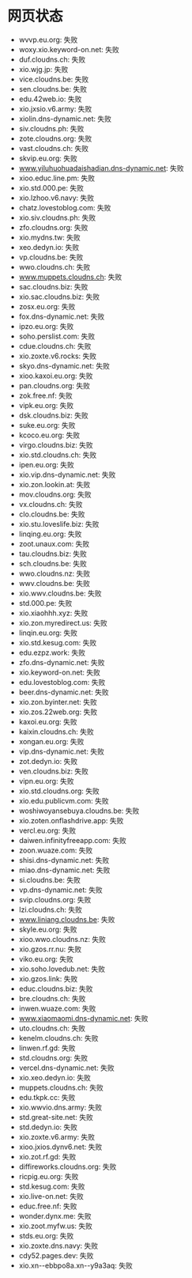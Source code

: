 # 网页状态
- wvvp.eu.org: 失败
- woxy.xio.keyword-on.net: 失败
- duf.cloudns.ch: 失败
- xio.wjg.jp: 失败
- vice.cloudns.be: 失败
- sen.cloudns.be: 失败
- edu.42web.io: 失败
- xio.jxsio.v6.army: 失败
- xiolin.dns-dynamic.net: 失败
- siv.cloudns.ph: 失败
- zote.cloudns.org: 失败
- vast.cloudns.ch: 失败
- skvip.eu.org: 失败
- www.yiluhuohuadaishadian.dns-dynamic.net: 失败
- xioo.educ.line.pm: 失败
- xio.std.000.pe: 失败
- xio.lzhoo.v6.navy: 失败
- chatz.lovestoblog.com: 失败
- xio.siv.cloudns.ph: 失败
- zfo.cloudns.org: 失败
- xio.mydns.tw: 失败
- xeo.dedyn.io: 失败
- vp.cloudns.be: 失败
- wwo.cloudns.ch: 失败
- www.muppets.cloudns.ch: 失败
- sac.cloudns.biz: 失败
- xio.sac.cloudns.biz: 失败
- zosx.eu.org: 失败
- fox.dns-dynamic.net: 失败
- ipzo.eu.org: 失败
- soho.perslist.com: 失败
- cdue.cloudns.ch: 失败
- xio.zoxte.v6.rocks: 失败
- skyo.dns-dynamic.net: 失败
- xioo.kaxoi.eu.org: 失败
- pan.cloudns.org: 失败
- zok.free.nf: 失败
- vipk.eu.org: 失败
- dsk.cloudns.biz: 失败
- suke.eu.org: 失败
- kcoco.eu.org: 失败
- virgo.cloudns.biz: 失败
- xio.std.cloudns.ch: 失败
- ipen.eu.org: 失败
- xio.vip.dns-dynamic.net: 失败
- xio.zon.lookin.at: 失败
- mov.cloudns.org: 失败
- vx.cloudns.ch: 失败
- clo.cloudns.be: 失败
- xio.stu.loveslife.biz: 失败
- linqing.eu.org: 失败
- zoot.unaux.com: 失败
- tau.cloudns.biz: 失败
- sch.cloudns.be: 失败
- wwo.cloudns.nz: 失败
- wwv.cloudns.be: 失败
- xio.wwv.cloudns.be: 失败
- std.000.pe: 失败
- xio.xiaohhh.xyz: 失败
- xio.zon.myredirect.us: 失败
- linqin.eu.org: 失败
- xio.std.kesug.com: 失败
- edu.ezpz.work: 失败
- zfo.dns-dynamic.net: 失败
- xio.keyword-on.net: 失败
- edu.lovestoblog.com: 失败
- beer.dns-dynamic.net: 失败
- xio.zon.byinter.net: 失败
- xio.zos.22web.org: 失败
- kaxoi.eu.org: 失败
- kaixin.cloudns.ch: 失败
- xongan.eu.org: 失败
- vip.dns-dynamic.net: 失败
- zot.dedyn.io: 失败
- ven.cloudns.biz: 失败
- vipn.eu.org: 失败
- xio.std.cloudns.org: 失败
- xio.edu.publicvm.com: 失败
- woshiwoyansebuya.cloudns.be: 失败
- xio.zoten.onflashdrive.app: 失败
- vercl.eu.org: 失败
- daiwen.infinityfreeapp.com: 失败
- zoon.wuaze.com: 失败
- shisi.dns-dynamic.net: 失败
- miao.dns-dynamic.net: 失败
- si.cloudns.be: 失败
- vp.dns-dynamic.net: 失败
- svip.cloudns.org: 失败
- lzi.cloudns.ch: 失败
- www.liniang.cloudns.be: 失败
- skyle.eu.org: 失败
- xioo.wwo.cloudns.nz: 失败
- xio.gzos.rr.nu: 失败
- viko.eu.org: 失败
- xio.soho.lovedub.net: 失败
- xio.gzos.link: 失败
- educ.cloudns.biz: 失败
- bre.cloudns.ch: 失败
- inwen.wuaze.com: 失败
- www.xiaomaomi.dns-dynamic.net: 失败
- uto.cloudns.ch: 失败
- kenelm.cloudns.ch: 失败
- linwen.rf.gd: 失败
- std.cloudns.org: 失败
- vercel.dns-dynamic.net: 失败
- xio.xeo.dedyn.io: 失败
- muppets.cloudns.ch: 失败
- edu.tkpk.cc: 失败
- xio.wwvio.dns.army: 失败
- std.great-site.net: 失败
- std.dedyn.io: 失败
- xio.zoxte.v6.army: 失败
- xioo.jxios.dynv6.net: 失败
- xio.zot.rf.gd: 失败
- diffireworks.cloudns.org: 失败
- ricpig.eu.org: 失败
- std.kesug.com: 失败
- xio.live-on.net: 失败
- educ.free.nf: 失败
- wonder.dynx.me: 失败
- xio.zoot.myfw.us: 失败
- stds.eu.org: 失败
- xio.zoxte.dns.navy: 失败
- cdy52.pages.dev: 失败
- xio.xn--ebbpo8a.xn--y9a3aq: 失败
